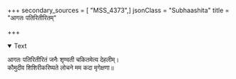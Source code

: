 +++
secondary_sources = [ "MSS_4373",]
jsonClass = "Subhaashita"
title = "आगतः पतिरितीरितम्"

+++

<details open><summary>Text</summary>

आगतः पतिरितीरितं जनैः शृण्वती चकितमेत्य देहलीम्।  
कौमुदीव शिशिरीकरिष्यते लोचने मम कदा मृगेक्षणा॥
</details>
